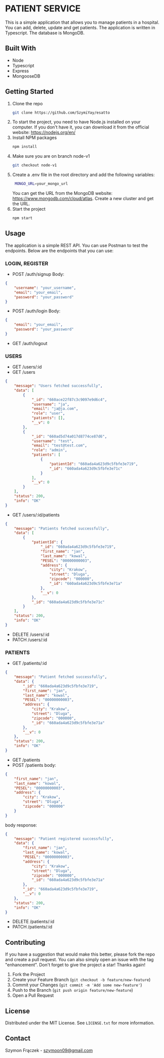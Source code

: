 # PATIENT SERVICE
This is a simple application that allows you to manage patients in a hospital. You can add, delete, update and get patients. The application is written in Typescript. The database is MongoDB.

## Built With
- Node
- Typescript
- Express
- MongooseDB


## Getting Started
1. Clone the repo
   ```sh
   git clone https://github.com/SzymiYay/esatto
   ```
2. To start the project, you need to have Node.js installed on your computer. If you don't have it, you can download it from the official website: https://nodejs.org/en/
3. Install NPM packages
   ```sh
   npm install
   ```
4. Make sure you are on branch node-v1
   ```sh
   git checkout node-v1
   ```
5. Create a .env file in the root directory and add the following variables:
   ```sh
    MONGO_URL=your_mongo_url
    ```
    You can get the URL from the MongoDB website: https://www.mongodb.com/cloud/atlas. Create a new cluster and get the URL.
5. Start the project
    ```sh
    npm start
    ```

## Usage
The application is a simple REST API. You can use Postman to test the endpoints. Below are the endpoints that you can use:

### LOGIN, REGISTER
- POST /auth/signup
Body:
```json
{
    "username": "your_username",
    "email": "your_email",
    "password": "your_password"
}
```
- POST /auth/login
Body:
```json
{
    "email": "your_email",
    "password": "your_password"
}
```
- GET /auth/logout

### USERS
- GET /users/:id
- GET /users
```json
{
    "message": "Users fetched successfully",
    "data": [
        {
            "_id": "660ace22f87c3c9097e9d6c4",
            "username": "ja",
            "email": "ja@ja.com",
            "role": "user",
            "patients": [],
            "__v": 0
        },
        {
            "_id": "660ad5d74a017d8774ce87d6",
            "username": "test",
            "email": "test@test.com",
            "role": "admin",
            "patients": [
                {
                    "patientId": "660ada4a623d9c5fbfe3e719",
                    "_id": "660ada4a623d9c5fbfe3e71c"
                }
            ],
            "__v": 0
        }
    ],
    "status": 200,
    "info": "OK"
}
```
- GET /users/:id/patients
```json
{
    "message": "Patients fetched successfully",
    "data": [
        {
            "patientId": {
                "_id": "660ada4a623d9c5fbfe3e719",
                "first_name": "jan",
                "last_name": "kowal",
                "PESEL": "00000000003",
                "address": {
                    "city": "Krakow",
                    "street": "Dluga",
                    "zipcode": "000000",
                    "_id": "660ada4a623d9c5fbfe3e71a"
                },
                "__v": 0
            },
            "_id": "660ada4a623d9c5fbfe3e71c"
        }
    ],
    "status": 200,
    "info": "OK"
}
```
- DELETE /users/:id
- PATCH /users/:id

### PATIENTS
- GET /patients/:id
```json
{
    "message": "Patient fetched successfully",
    "data": {
        "_id": "660ada4a623d9c5fbfe3e719",
        "first_name": "jan",
        "last_name": "kowal",
        "PESEL": "00000000003",
        "address": {
            "city": "Krakow",
            "street": "Dluga",
            "zipcode": "000000",
            "_id": "660ada4a623d9c5fbfe3e71a"
        },
        "__v": 0
    },
    "status": 200,
    "info": "OK"
}
```
- GET /patients
- POST /patients
body:
```json
{
    "first_name": "jan",
    "last_name": "kowal",
    "PESEL": "00000000003",
    "address": {
        "city": "Krakow",
        "street": "Dluga",
        "zipcode": "000000"
    }
}
```
body response:
```json
{
    "message": "Patient registered successfully",
    "data": {
        "first_name": "jan",
        "last_name": "kowal",
        "PESEL": "00000000003",
        "address": {
            "city": "Krakow",
            "street": "Dluga",
            "zipcode": "000000",
            "_id": "660ada4a623d9c5fbfe3e71a"
        },
        "_id": "660ada4a623d9c5fbfe3e719",
        "__v": 0
    },
    "status": 200,
    "info": "OK"
}
```
- DELETE /patients/:id
- PATCH /patients/:id


## Contributing
If you have a suggestion that would make this better, please fork the repo and create a pull request. You can also simply open an issue with the tag "enhancement".
Don't forget to give the project a star! Thanks again!

1. Fork the Project
2. Create your Feature Branch (`git checkout -b feature/new-feature`)
3. Commit your Changes (`git commit -m 'Add some new-feature'`)
4. Push to the Branch (`git push origin feature/new-feature`)
5. Open a Pull Request


## License
Distributed under the MIT License. See `LICENSE.txt` for more information.


## Contact
Szymon Frączek - szymoon09@gmail.com
